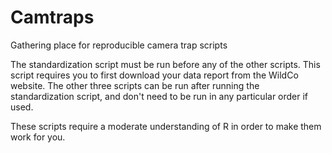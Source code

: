 # Camtraps
Gathering place for reproducible camera trap scripts

The standardization script must be run before any of the other scripts. This script requires you to first download your data report from the WildCo website.
The other three scripts can be run after running the standardization script, and don't need to be run in any particular order if used.

These scripts require a moderate understanding of R in order to make them work for you.
